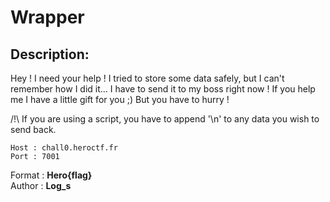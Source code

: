 
# Wrapper
## Description:
Hey ! I need your help ! I tried to store some data safely, but I can't remember how I did it... I have to send it to my boss right now ! If you help me I have a little gift for you ;) But you have to hurry !

/!\ If you are using a script, you have to append '\n' to any data you wish to send back.

`Host : chall0.heroctf.fr`<br>
`Port : 7001`

Format : **Hero{flag}**<br>
Author : **Log_s**

